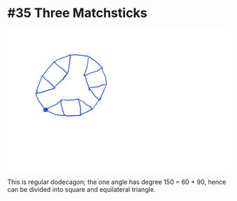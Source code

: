 # #35 Three Matchsticks #

![1](/woorim/imgs/33_1.png)

This is regular dodecagon; the one angle has degree 150 = 60 + 90, hence can be divided into square and equilateral triangle.


